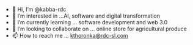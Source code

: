 - 👋 Hi, I’m @kabba-rdc
- 👀 I’m interested in ...AI, software and digital transformation
- 🌱 I’m currently learning ... software development and web 3.0
- 💞️ I’m looking to collaborate on ... online store for agricultural produce
- 📫 How to reach me ... kthoronka@rdc-sl.com

<!---
kabba-rdc/kabba-rdc is a ✨ special ✨ repository because its `README.md` (this file) appears on your GitHub profile.
You can click the Preview link to take a look at your changes.
--->
